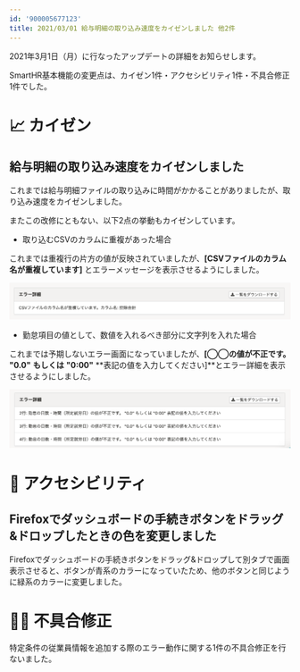 ```yaml
---
id: '900005677123'
title: 2021/03/01 給与明細の取り込み速度をカイゼンしました 他2件
---
```

2021年3月1日（月）に行なったアップデートの詳細をお知らせします。

SmartHR基本機能の変更点は、カイゼン1件・アクセシビリティ1件・不具合修正1件でした。

# 📈 カイゼン

## 給与明細の取り込み速度をカイゼンしました

これまでは給与明細ファイルの取り込みに時間がかかることがありましたが、取り込み速度をカイゼンしました。

またこの改修にともない、以下2点の挙動もカイゼンしています。

- 取り込むCSVのカラムに重複があった場合

これまでは重複行の片方の値が反映されていましたが、**\[CSVファイルのカラム名が重複しています\]** とエラーメッセージを表示させるようにしました。

![__________2021-03-02_11_02_48.png](./__________2021-03-02_11_02_48.png)

- 勤怠項目の値として、数値を入れるべき部分に文字列を入れた場合

これまでは予期しないエラー画面になっていましたが、**\[◯◯の値が不正です。** **"0.0"** **もしくは** **"0:00"** **表記の値を入力してください\]**とエラー詳細を表示させるようにしました。

![__________2021-03-02_11_01_35.png](./__________2021-03-02_11_01_35.png)

# 🎢 アクセシビリティ

## Firefoxでダッシュボードの手続きボタンをドラッグ&ドロップしたときの色を変更しました

Firefoxでダッシュボードの手続きボタンをドラッグ&ドロップして別タブで画面表示させると、ボタンが青系のカラーになっていたため、他のボタンと同じように緑系のカラーに変更しました。

# 👨‍⚕️ 不具合修正

特定条件の従業員情報を追加する際のエラー動作に関する1件の不具合修正を行ないました。
